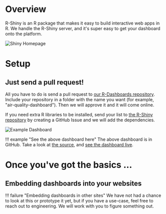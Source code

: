 # Overview

R-Shiny is an R package that makes it easy to build interactive web apps in R.
We handle the R-Shiny server, and it's super easy to get your dashboard onto the
platform.

![Shiny Homepage](../images/readme/shiny_ui.png)

# Setup

## Just send a pull request!

All you have to do is send a pull request to
[our R-Dashboards repository](https://github.com/StatCan/R-dashboards). Include
your repository in a folder with the name you want (for example,
"air-quality-dashboard"). Then we will approve it and it will come online.

If you need extra R libraries to be installed, send your list to
[the R-Shiny repository](https://github.com/StatCan/shiny) by creating a GitHub
Issue and we will add the dependencies.

![Example Dashboard](../images/example_shiny_dashboard.png)

<!-- prettier-ignore -->
!!! example "See the above dashboard here"
    The above dashboard is in GitHub. Take a look at
    [the source](https://github.com/StatCan/R-dashboards/tree/master/bus-dashboard),
    and [see the dashboard live](https://shiny.covid.cloud.statcan.ca/bus-dashboard).

# Once you've got the basics ...

## Embedding dashboards into your websites

<!-- prettier-ignore -->
!!! failure "Embedding dashboards in other sites"
    We have not had a chance to look at this or prototype it yet, but if you
    have a use-case, feel free to reach out to engineering. We will work with
    you to figure something out.
